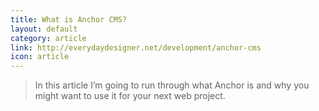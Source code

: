 ```yaml
---
title: What is Anchor CMS?
layout: default
category: article
link: http://everydaydesigner.net/development/anchor-cms
icon: article
---
```


> In this article I’m going to run through what Anchor is and why you might want to use it for your next web project.
